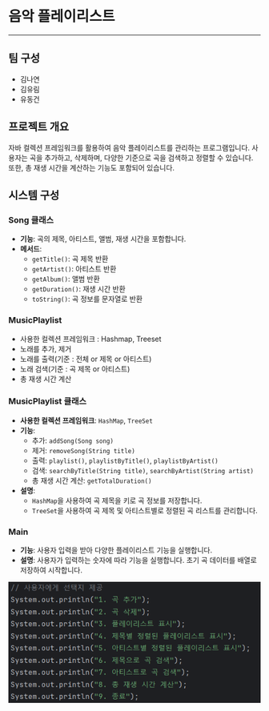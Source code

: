# 음악 플레이리스트

---

## **팀 구성**
- 김나연
- 김유림
- 유동건

## **프로젝트 개요**
자바 컬렉션 프레임워크를 활용하여 음악 플레이리스트를 관리하는 프로그램입니다. 사용자는 곡을 추가하고, 삭제하며, 다양한 기준으로 곡을 검색하고 정렬할 수 있습니다. 또한, 총 재생 시간을 계산하는 기능도 포함되어 있습니다.

## **시스템 구성**

### **Song 클래스**
- **기능**: 곡의 제목, 아티스트, 앨범, 재생 시간을 포함합니다.
- **메서드**:
    - `getTitle()`: 곡 제목 반환
    - `getArtist()`: 아티스트 반환
    - `getAlbum()`: 앨범 반환
    - `getDuration()`: 재생 시간 반환
    - `toString()`: 곡 정보를 문자열로 반환

### MusicPlaylist
- 사용한 컬렉션 프레임워크 : Hashmap, Treeset
- 노래를 추가, 제거
- 노래를 출력(기준 : 전체 or 제목 or 아티스트)
- 노래 검색(기준 : 곡 제목 or 아티스트)
- 총 재생 시간 계산

### **MusicPlaylist 클래스**
- **사용한 컬렉션 프레임워크**: `HashMap`, `TreeSet`
- **기능**:
    - 추가: `addSong(Song song)`
    - 제거: `removeSong(String title)`
    - 출력: `playlist()`, `playlistByTitle()`, `playlistByArtist()`
    - 검색: `searchByTitle(String title)`, `searchByArtist(String artist)`
    - 총 재생 시간 계산: `getTotalDuration()`
- **설명**:
    - `HashMap`을 사용하여 곡 제목을 키로 곡 정보를 저장합니다.
    - `TreeSet`을 사용하여 곡 제목 및 아티스트별로 정렬된 곡 리스트를 관리합니다.

### Main
- **기능**: 사용자 입력을 받아 다양한 플레이리스트 기능을 실행합니다.
- **설명**:
  사용자가 입력하는 숫자에 따라 기능을 실행합니다. 초기 곡 데이터를 배열로 저장하여 시작합니다.



![img.png](img.png)



